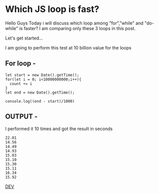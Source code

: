 # Which JS loop is fast?
Hello Guys Today i will discuss which loop among "for","while" and "do-while" is faster?
I am comparing only these 3 loops in this post.

Let's get started...

I am going to perform this test at 10 billion value for the loops

## For loop -
``` let count = 0;
let start = new Date().getTime();
for(let i = 0; i<10000000000;i++){
  count += i
}
let end = new Date().getTime();

console.log((end - start)/1000)
```

## OUTPUT -
I performed it 10 times and got the result in seconds
```
22.01
14.56
14.49
14.93
15.03
15.10
15.30
15.11
16.34
15.92
```
[DEV](https://dev.to/shubhamtiwari909/which-js-loop-is-fast-3k00)